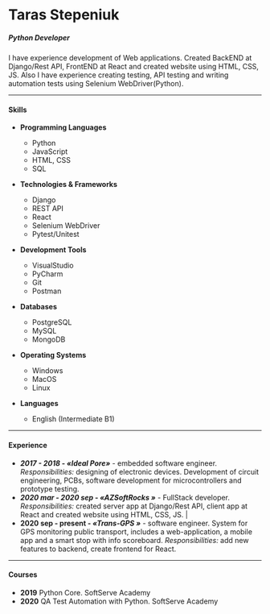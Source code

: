 # **Taras**  **Stepeniuk**
##### Python Developer


I have experience development of Web applications. Created BackEND at Django/Rest API, FrontEND at React and created website using HTML, CSS, JS. Also I have experience creating testing, API testing and writing automation tests using Selenium WebDriver(Python).
____
####  Skills

* **Programming Languages**
  * Python 
  * JavaScript
  * HTML, CSS
  * SQL 

* **Technologies & Frameworks**
  * Django
  * REST API
  * React
  * Selenium WebDriver
  * Pytest/Unitest

* **Development Tools**
  * VisualStudio
  * PyCharm
  * Git
  * Postman

* **Databases**
  * PostgreSQL
  * MySQL
  * MongoDB

* **Operating Systems**
  * Windows
  * MacOS
  * Linux

* **Languages**
  * English (Intermediate B1)

____
#### Experience

* **_2017 - 2018_ - _«__Ideal Pore__»_** - embedded software engineer.
  *Responsibilities:* designing of electronic devices. Development of circuit engineering, PCBs, software development for microcontrollers and prototype testing. 
* **_2020 mar - 2020 sep_ - _«__AZSoftRocks__ »_** - FullStack developer.
  *Responsibilities:* created server app at Django/Rest API, client app at React and created website using HTML, CSS, JS. |
* **2020 sep - present - _«__Trans-GPS__ »_** - software engineer.
  System for GPS monitoring public transport, includes a web-application, a mobile app and a smart stop with info scoreboard. 
  *Responsibilities:* add new features to backend, create frontend for React.
____
#### Courses

* **2019** Python Core. SoftServe Academy 
* **2020** QA Test Automation with Python. SoftServe Academy
